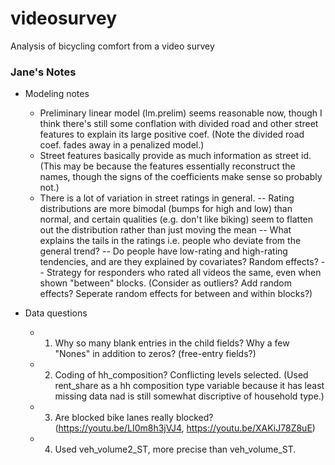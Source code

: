 # videosurvey
Analysis of bicycling comfort from a video survey

### Jane's Notes

- Modeling notes 
  - Preliminary linear model (lm.prelim) seems reasonable now, though I think there's still some conflation with divided road and other street features to explain its large positive coef. (Note the divided road coef. fades away in a penalized model.)
  - Street features basically provide as much information as street id. (This may be because the features essentially reconstruct the names, though the signs of the coefficients make sense so probably not.) 
  - There is a lot of variation in street ratings in general. 
    -- Rating distributions are more bimodal (bumps for high and low) than normal, and certain qualities (e.g. don't like biking) seem to flatten out the distribution rather than just moving the mean
    -- What explains the tails in the ratings i.e. people who deviate from the general trend? 
    -- Do people have low-rating and high-rating tendencies, and are they explained by covariates? Random effects?
    -- Strategy for responders who rated all videos the same, even when shown "between" blocks. (Consider as outliers? Add random effects? Seperate random effects for between and within blocks?)
  

- Data questions
  - 1. Why so many blank entries in the child fields? Why a few "Nones" in addition to zeros? (free-entry fields?)
  - 2. Coding of hh_composition? Conflicting levels selected. (Used rent_share as a hh composition type variable because it has least missing data nad is still somewhat discriptive of household type.)
  - 3. Are blocked bike lanes really blocked? (https://youtu.be/LI0m8h3jVJ4, https://youtu.be/XAKiJ78Z8uE)
  - 4. Used veh_volume2_ST, more precise than veh_volume_ST.
  

  
  
